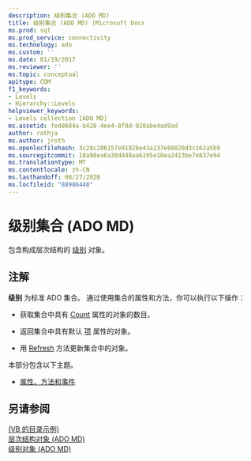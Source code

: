 ```yaml
---
description: 级别集合 (ADO MD)
title: 级别集合 (ADO MD) |Microsoft Docs
ms.prod: sql
ms.prod_service: connectivity
ms.technology: ado
ms.custom: ''
ms.date: 01/19/2017
ms.reviewer: ''
ms.topic: conceptual
apitype: COM
f1_keywords:
- Levels
- Hierarchy::Levels
helpviewer_keywords:
- Levels collection [ADO MD]
ms.assetid: fed8684a-b428-4ee4-8f8d-928abe4ad9ad
author: rothja
ms.author: jroth
ms.openlocfilehash: 3c28c286157e9182be43a137e88828d3c162a5b9
ms.sourcegitcommit: 18a98ea6a30d448aa6195e10ea2413be7e837e94
ms.translationtype: MT
ms.contentlocale: zh-CN
ms.lasthandoff: 08/27/2020
ms.locfileid: "88986448"
---
```

# <a name="levels-collection-ado-md"></a>级别集合 (ADO MD)
包含构成层次结构的 [级别](./level-object-ado-md.md) 对象。  
  
## <a name="remarks"></a>注解  
 **级别** 为标准 ADO 集合。 通过使用集合的属性和方法，你可以执行以下操作：  
  
-   获取集合中具有 [Count](../ado-api/count-property-ado.md) 属性的对象的数目。  
  
-   返回集合中具有默认 [项](../ado-api/item-property-ado.md) 属性的对象。  
  
-   用 [Refresh](../ado-api/refresh-method-ado.md) 方法更新集合中的对象。  
  
 本部分包含以下主题。  
  
-   [属性、方法和事件](./levels-collection-properties-methods-and-events.md)  
  
## <a name="see-also"></a>另请参阅  
 [ (VB 的目录示例) ](./catalog-example-vb.md)   
 [层次结构对象 (ADO MD) ](./hierarchy-object-ado-md.md)   
 [级别对象 (ADO MD)](./level-object-ado-md.md)